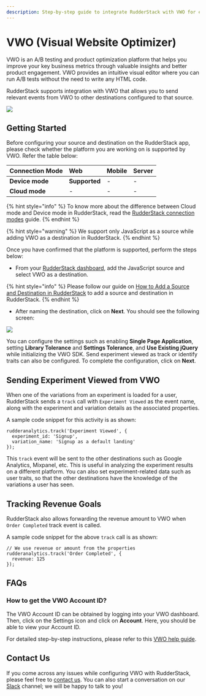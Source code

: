 ```yaml
---
description: Step-by-step guide to integrate RudderStack with VWO for efficient A/B testing
---
```


# VWO \(Visual Website Optimizer\)

VWO is an A/B testing and product optimization platform that helps you improve your key business metrics through valuable insights and better product engagement. VWO provides an intuitive visual editor where you can run A/B tests without the need to write any HTML code.

RudderStack supports integration with VWO that allows you to send relevant events from VWO to other destinations configured to that source.

![](https://img.shields.io/badge/stability-beta-blueviolet?style=for-the-badge&logo=github)

## Getting Started

Before configuring your source and destination on the RudderStack app, please check whether the platform you are working on is supported by VWO. Refer the table below:

| **Connection Mode** | **Web** | **Mobile** | **Server** |
| :--- | :--- | :--- | :--- |
| **Device mode** | **Supported** | - | - |
| **Cloud mode** | - | - | - |

{% hint style="info" %}
To know more about the difference between Cloud mode and Device mode in RudderStack, read the [RudderStack connection modes](https://docs.rudderstack.com/get-started/rudderstack-connection-modes) guide.
{% endhint %}

{% hint style="warning" %}
We support only JavaScript as a source while adding VWO as a destination in RudderStack.
{% endhint %}

Once you have confirmed that the platform is supported, perform the steps below:

* From your [RudderStack dashboard](https://app.rudderlabs.com/), add the JavaScript source and select VWO as a destination.

{% hint style="info" %}
Please follow our guide on [How to Add a Source and Destination in RudderStack](https://docs.rudderstack.com/how-to-guides/adding-source-and-destination-rudderstack) to add a source and destination in RudderStack.
{% endhint %}

* After naming the destination, click on **Next**. You should see the following screen:

![](../../.gitbook/assets/image%20%2843%29.png)

You can configure the settings such as enabling **Single Page Application**, setting **Library Tolerance** and **Settings Tolerance**, and **Use Existing jQuery** while initializing the VWO SDK. Send experiment viewed as track or identify traits can also be configured. To complete the configuration, click on **Next**.

## Sending Experiment Viewed from VWO

When one of the variations from an experiment is loaded for a user, RudderStack sends a `track` call with `Experiment Viewed` as the event name, along with the experiment and variation details as the associated properties.

A sample code snippet for this activity is as shown:

```text
rudderanalytics.track('Experiment Viewed', {
  experiment_id: 'Signup',
  variation_name: 'Signup as a default landing'
});
```

This `track` event will be sent to the other destinations such as Google Analytics, Mixpanel, etc. This is useful in analyzing the experiment results on a different platform. You can also set experiment-related data such as user traits, so that the other destinations have the knowledge of the variations a user has seen.

## Tracking Revenue Goals

RudderStack also allows forwarding the revenue amount to VWO when `Order Completed` track event is called.

A sample code snippet for the above `track` call is as shown:

```text
// We use revenue or amount from the properties
rudderanalytics.track('Order Completed', {
  revenue: 125
});
```

## FAQs

### How to get the VWO Account ID?

The VWO Account ID can be obtained by logging into your VWO dashboard. Then, click on the Settings icon and click on **Account**. Here, you should be able to view your Account ID.

For detailed step-by-step instructions, please refer to this [VWO help guide](https://help.vwo.com/hc/en-us/articles/360008469173-How-to-find-your-account-ID).

## Contact Us

If you come across any issues while configuring VWO with RudderStack, please feel free to [contact us](mailto:%20docs@rudderstack.com). You can also start a conversation on our [Slack](https://resources.rudderstack.com/join-rudderstack-slack) channel; we will be happy to talk to you!



